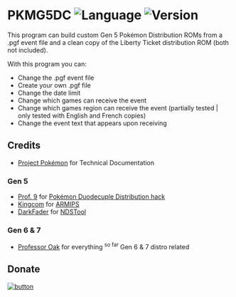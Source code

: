 # PKMG5DC ![Language](https://img.shields.io/badge/Language-Visual%20Basic-blue.svg) ![Version](https://img.shields.io/badge/dynamic/json.svg?label=Version&url=https%3A%2F%2Fraw.githubusercontent.com%2FPlasticJustice%2FPKMG5DC%2Fmaster%2FPKMG5DC%2Fversion.json&query=%24.version&colorB=10ADED&prefix=v)

This program can build custom Gen 5 Pokémon Distribution ROMs from a .pgf event file and a clean copy of the Liberty Ticket distribution ROM (both not included).

 With this program you can:
 - Change the .pgf event file
 - Create your own .pgf file
 - Change the date limit
 - Change which games can receive the event
 - Change which games region can receive the event (partially tested | only tested with English and French copies)
 - Change the event text that appears upon receiving


 ## Credits
 * [Project Pokémon](https://projectpokemon.org/home/docs/) for Technical Documentation
 ### Gen 5
 * [Prof. 9](https://github.com/Prof9) for [Pokémon Duodecuple Distribution hack](https://gbatemp.net/threads/pokemon-duodecuple-distribution-hack.285080/)
 * [Kingcom](https://github.com/Kingcom) for [ARMIPS](http://aerie.wingdreams.net/?page_id=6)
 * [DarkFader](https://github.com/darkfader) for [NDSTool](https://gbatemp.net/download/nintendo-ds-rom-tool-ndstool.29352/)
 ### Gen 6 & 7
 * [Professor Oak](https://digiex.net/members/professor-oak.50286/) for everything <sup>so far</sup> Gen 6 & 7 distro related

 ## Donate
[![button](https://i.imgur.com/4yHCJNa.png)](https://www.paypal.com/cgi-bin/webscr?cmd=_s-xclick&hosted_button_id=UGSCC5VGSGN3E)